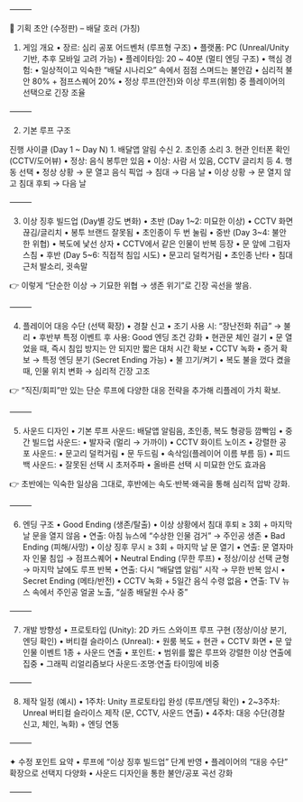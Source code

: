 
⸻

📑 기획 초안 (수정판) – 배달 호러 (가칭)

1. 게임 개요
	•	장르: 심리 공포 어드벤처 (루프형 구조)
	•	플랫폼: PC (Unreal/Unity 기반, 추후 모바일 고려 가능)
	•	플레이타임: 20 ~ 40분 (멀티 엔딩 구조)
	•	핵심 경험:
	•	일상적이고 익숙한 “배달 시나리오” 속에서 점점 스며드는 불안감
	•	심리적 불안 80% + 점프스퀘어 20%
	•	정상 루프(안전)와 이상 루프(위험) 중 플레이어의 선택으로 긴장 조율

⸻

2. 기본 루프 구조

진행 사이클 (Day 1 ~ Day N)
	1.	배달앱 알림 수신
	2.	초인종 소리
	3.	현관 인터폰 확인 (CCTV/도어뷰)
	•	정상: 음식 봉투만 있음
	•	이상: 사람 서 있음, CCTV 글리치 등
	4.	행동 선택
	•	정상 상황 → 문 열고 음식 픽업 → 침대 → 다음 날
	•	이상 상황 → 문 열지 않고 침대 후퇴 → 다음 날

⸻

3. 이상 징후 빌드업 (Day별 강도 변화)
	•	초반 (Day 1~2: 미묘한 이상)
	•	CCTV 화면 끊김/글리치
	•	봉투 브랜드 잘못됨
	•	초인종이 두 번 눌림
	•	중반 (Day 3~4: 불안한 위협)
	•	복도에 낯선 상자
	•	CCTV에서 같은 인물이 반복 등장
	•	문 앞에 그림자 스침
	•	후반 (Day 5~6: 직접적 침입 시도)
	•	문고리 덜컥거림
	•	초인종 난타
	•	침대 근처 발소리, 귓속말

👉 이렇게 “단순한 이상 → 기묘한 위협 → 생존 위기”로 긴장 곡선을 쌓음.

⸻

4. 플레이어 대응 수단 (선택 확장)
	•	경찰 신고
	•	조기 사용 시: “장난전화 취급” → 불리
	•	후반부 특정 이벤트 후 사용: Good 엔딩 조건 강화
	•	현관문 체인 걸기
	•	문 열었을 때, 즉시 침입 방지는 안 되지만 짧은 대처 시간 확보
	•	CCTV 녹화
	•	증거 확보 → 특정 엔딩 분기 (Secret Ending 가능)
	•	불 끄기/켜기
	•	복도 불을 껐다 켰을 때, 인물 위치 변화 → 심리적 긴장 고조

👉 “직진/회피”만 있는 단순 루프에 다양한 대응 전략을 추가해 리플레이 가치 확보.

⸻

5. 사운드 디자인
	•	기본 루프 사운드: 배달앱 알림음, 초인종, 복도 형광등 깜빡임
	•	중간 빌드업 사운드:
	•	발자국 (멀리 → 가까이)
	•	CCTV 화이트 노이즈
	•	강렬한 공포 사운드:
	•	문고리 덜컥거림
	•	문 두드림
	•	속삭임(플레이어 이름 부름 등)
	•	피드백 사운드:
	•	잘못된 선택 시 초저주파
	•	올바른 선택 시 미묘한 안도 효과음

👉 초반에는 익숙한 일상음 그대로, 후반에는 속도·반복·왜곡을 통해 심리적 압박 강화.

⸻

6. 엔딩 구조
	•	Good Ending (생존/탈출)
	•	이상 상황에서 침대 후퇴 ≥ 3회 + 마지막 날 문을 열지 않음
	•	연출: 아침 뉴스에 “수상한 인물 검거” → 주인공 생존
	•	Bad Ending (피해/사망)
	•	이상 징후 무시 ≥ 3회 + 마지막 날 문 열기
	•	연출: 문 열자마자 인물 침입 → 점프스퀘어
	•	Neutral Ending (무한 루프)
	•	정상/이상 선택 균형 → 마지막 날에도 루프 반복
	•	연출: 다시 “배달앱 알림” 시작 → 무한 반복 암시
	•	Secret Ending (메타/반전)
	•	CCTV 녹화 + 5일간 음식 수령 없음
	•	연출: TV 뉴스 속에서 주인공 얼굴 노출, “실종 배달원 수사 중”

⸻

7. 개발 방향성
	•	프로토타입 (Unity): 2D 카드 스와이프 루프 구현 (정상/이상 분기, 엔딩 확인)
	•	버티컬 슬라이스 (Unreal):
	•	원룸 복도 + 현관 + CCTV 화면
	•	문 앞 인물 이벤트 1종 + 사운드 연출
	•	포인트:
	•	범위를 짧은 루프와 강렬한 이상 연출에 집중
	•	그래픽 리얼리즘보다 사운드·조명·연출 타이밍에 비중

⸻

8. 제작 일정 (예시)
	•	1주차: Unity 프로토타입 완성 (루프/엔딩 확인)
	•	2~3주차: Unreal 버티컬 슬라이스 제작 (문, CCTV, 사운드 연출)
	•	4주차: 대응 수단(경찰 신고, 체인, 녹화) + 엔딩 연동

⸻

✦ 수정 포인트 요약
	•	루프에 “이상 징후 빌드업” 단계 반영
	•	플레이어의 “대응 수단” 확장으로 선택지 다양화
	•	사운드 디자인을 통한 불안/공포 곡선 강화

⸻
